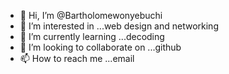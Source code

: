 - 👋 Hi, I’m @Bartholomewonyebuchi
- 👀 I’m interested in ...web design and networking
- 🌱 I’m currently learning ...decoding
- 💞️ I’m looking to collaborate on ...github
- 📫 How to reach me ...email

<!---
Bartholomewonyebuchi/Bartholomewonyebuchi is a ✨ special ✨ repository because its `README.md` (this file) appears on your GitHub profile.
You can click the Preview link to take a look at your changes.
--->
